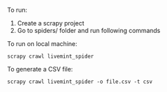 To run:
1. Create a scrapy project
2. Go to spiders/ folder and run following commands

To run on local machine:

`scrapy crawl livemint_spider`

To generate a CSV file:

`scrapy crawl livemint_spider -o file.csv -t csv` 